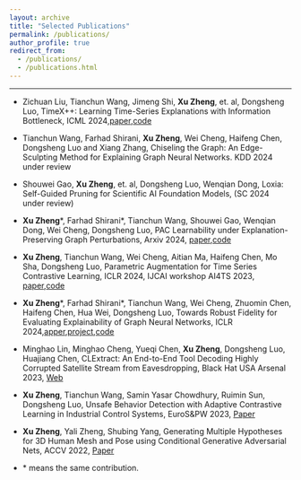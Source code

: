 ```yaml
---
layout: archive
title: "Selected Publications"
permalink: /publications/
author_profile: true
redirect_from: 
  - /publications/
  - /publications.html
---
```


-------

- Zichuan Liu, Tianchun Wang, Jimeng Shi, **Xu Zheng**, et. al, Dongsheng Luo, TimeX++: Learning Time-Series Explanations with Information Bottleneck, ICML 2024,[paper](https://arxiv.org/html/2405.09308v1),[code](https://github.com/zichuan-liu/TimeXplusplus) 

- Tianchun Wang, Farhad Shirani, **Xu Zheng**, Wei Cheng, Haifeng Chen, Dongsheng Luo and Xiang Zhang, Chiseling the Graph: An Edge-Sculpting Method for Explaining Graph Neural Networks. KDD 2024 under review

- Shouwei Gao, **Xu Zheng**, et. al, Dongsheng Luo, Wenqian Dong, Loxia: Self-Guided Pruning for Scientific AI Foundation Models, (SC 2024 under review) 

- **Xu Zheng**\*, Farhad Shirani\*, Tianchun Wang, Shouwei Gao, Wenqian Dong, Wei Cheng, Dongsheng Luo, PAC Learnability under Explanation-Preserving Graph Perturbations, Arxiv 2024, [paper](https://arxiv.org/abs/2402.05039),[code](https://github.com/AslanDing/forICML24)

- **Xu Zheng**, Tianchun Wang, Wei Cheng, Aitian Ma, Haifeng Chen, Mo Sha, Dongsheng Luo, Parametric Augmentation for Time Series Contrastive Learning, ICLR 2024, IJCAI workshop AI4TS 2023, [paper](https://openreview.net/pdf?id=EIPLdFy3vp),[code](https://github.com/AslanDing/AutoTCL)

- **Xu Zheng**\*, Farhad Shirani\*, Tianchun Wang, Wei Cheng, Zhuomin Chen, Haifeng Chen, Hua Wei, Dongsheng Luo, Towards Robust Fidelity for Evaluating Explainability of Graph Neural Networks, ICLR 2024,[apper](https://openreview.net/pdf?id=up6hr4hIQH),[project](trustai4s-lab.github.io/fidelity.html),[code](https://github.com/AslanDing/Fidelity)

- Minghao Lin, Minghao Cheng, Yueqi Chen, **Xu Zheng**, Dongsheng Luo, Huajiang Chen, CLExtract: An End-to-End Tool Decoding Highly Corrupted Satellite Stream from Eavesdropping, Black Hat USA Arsenal 2023, [Web](https://www.blackhat.com/us-23/arsenal/schedule/#clextract-an-end-to-end-tool-decoding-highly-corrupted-satellite-stream-from-eavesdropping-31622)

- **Xu Zheng**, Tianchun Wang, Samin Yasar Chowdhury, Ruimin Sun, Dongsheng Luo, Unsafe Behavior Detection with Adaptive Contrastive Learning in Industrial Control Systems, EuroS&PW 2023, [Paper](https://ieeexplore.ieee.org/document/10190657)

- **Xu Zheng**, Yali Zheng, Shubing Yang, Generating Multiple Hypotheses for 3D Human Mesh and Pose using Conditional Generative Adversarial Nets, ACCV 2022, [Paper](https://openaccess.thecvf.com/content/ACCV2022/papers/Zheng_Generating_Multiple_Hypotheses_for_3D_Human_Mesh_and_Pose_using_ACCV_2022_paper.pdf)

- \* means the same contribution. 
